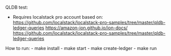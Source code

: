 QLDB test:
 - Requires localstack pro account
based on:
    https://github.com/localstack/localstack-pro-samples/tree/master/qldb-ledger-queries
    https://amazon-ion.github.io/ion-docs/
    https://github.com/localstack/localstack-pro-samples/tree/master/qldb-ledger-queries

How to run:
    - make install
    - make start
    - make create-ledger
    - make run
